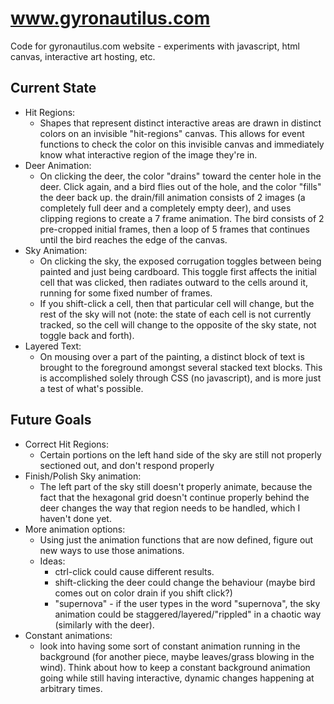 www.gyronautilus.com
====================

Code for gyronautilus.com website - experiments with javascript, html canvas, interactive art hosting, etc.

Current State
-----------------
+ Hit Regions: 
  + Shapes that represent distinct interactive areas are drawn in distinct colors on an invisible "hit-regions" canvas.  This allows for event functions to check the color on this invisible canvas and immediately know what interactive region of the image they're in.
+ Deer Animation: 
  + On clicking the deer, the color "drains" toward the center hole in the deer.  Click again, and a bird flies out of the hole, and the color "fills" the deer back up. the drain/fill animation consists of 2 images (a completely full deer and a completely empty deer), and uses clipping regions to create a 7 frame animation.  The bird consists of 2 pre-cropped initial frames, then a loop of 5 frames that continues until the bird reaches the edge of the canvas.
+ Sky Animation:  
  + On clicking the sky, the exposed corrugation toggles between being painted and just being cardboard. This toggle first affects the initial cell that was clicked, then radiates outward to the cells around it, running for some fixed number of frames.
  + If you shift-click a cell, then that particular cell will change, but the rest of the sky will not (note: the state of each cell is not currently tracked, so the cell will change to the opposite of the sky state, not toggle back and forth).
+ Layered Text:
  + On mousing over a part of the painting, a distinct block of text is brought to the foreground amongst several stacked text blocks.  This is accomplished solely through CSS (no javascript), and is more just a test of what's possible.

Future Goals
-----------------
+ Correct Hit Regions: 
  + Certain portions on the left hand side of the sky are still not properly sectioned out, and don't respond properly
+ Finish/Polish Sky animation: 
  + The left part of the sky still doesn't properly animate, because the fact that the hexagonal grid doesn't continue properly behind the deer changes the way that region needs to be handled, which I haven't done yet.
+ More animation options: 
  + Using just the animation functions that are now defined, figure out new ways to use those animations.
  + Ideas: 
    + ctrl-click could cause different results.
    + shift-clicking the deer could change the behaviour (maybe bird comes out on color drain if you shift click?)
    + "supernova" - if the user types in the word "supernova", the sky animation could be staggered/layered/"rippled" in a chaotic way (similarly with the deer).
+ Constant animations:
  + look into having some sort of constant animation running in the background (for another piece, maybe leaves/grass blowing in the wind). Think about how to keep a constant background animation going while still having interactive, dynamic changes happening at arbitrary times.
